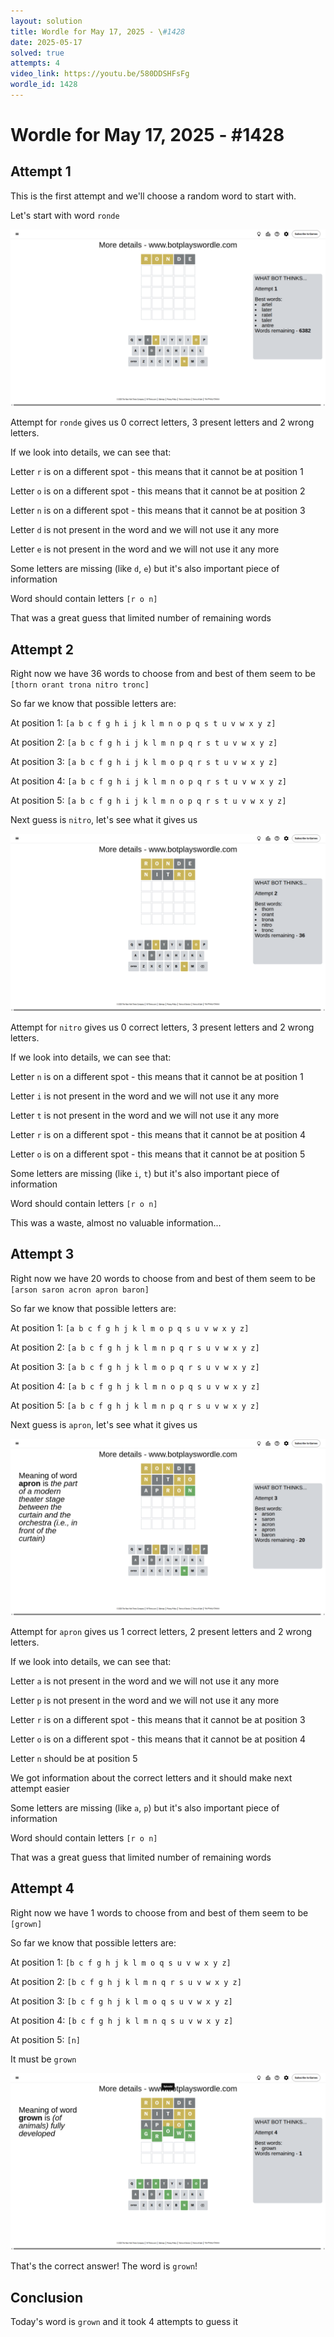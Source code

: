 ```yaml
---
layout: solution
title: Wordle for May 17, 2025 - \#1428
date: 2025-05-17
solved: true
attempts: 4
video_link: https://youtu.be/580DDSHFsFg
wordle_id: 1428
---
```


# Wordle for May 17, 2025 - \#1428

## Attempt 1

This is the first attempt and we'll choose a random word to start with.

Let's start with word `ronde`

![Attempt 1](2025-05-17/attempt-1.png)

Attempt for `ronde` gives us 0 correct letters, 3 present letters and 2 wrong letters.

If we look into details, we can see that:

Letter `r` is on a different spot - this means that it cannot be at position 1

Letter `o` is on a different spot - this means that it cannot be at position 2

Letter `n` is on a different spot - this means that it cannot be at position 3

Letter `d` is not present in the word and we will not use it any more

Letter `e` is not present in the word and we will not use it any more

Some letters are missing (like `d`, `e`) but it's also important piece of information

Word should contain letters `[r o n]`

That was a great guess that limited number of remaining words



## Attempt 2

Right now we have 36 words to choose from and best of them seem to be `[thorn orant trona nitro tronc]`

So far we know that possible letters are:

At position 1: `[a b c f g h i j k l m n o p q s t u v w x y z]`

At position 2: `[a b c f g h i j k l m n p q r s t u v w x y z]`

At position 3: `[a b c f g h i j k l m o p q r s t u v w x y z]`

At position 4: `[a b c f g h i j k l m n o p q r s t u v w x y z]`

At position 5: `[a b c f g h i j k l m n o p q r s t u v w x y z]`

Next guess is `nitro`, let's see what it gives us

![Attempt 2](2025-05-17/attempt-2.png)

Attempt for `nitro` gives us 0 correct letters, 3 present letters and 2 wrong letters.

If we look into details, we can see that:

Letter `n` is on a different spot - this means that it cannot be at position 1

Letter `i` is not present in the word and we will not use it any more

Letter `t` is not present in the word and we will not use it any more

Letter `r` is on a different spot - this means that it cannot be at position 4

Letter `o` is on a different spot - this means that it cannot be at position 5

Some letters are missing (like `i`, `t`) but it's also important piece of information

Word should contain letters `[r o n]`

This was a waste, almost no valuable information...



## Attempt 3

Right now we have 20 words to choose from and best of them seem to be `[arson saron acron apron baron]`

So far we know that possible letters are:

At position 1: `[a b c f g h j k l m o p q s u v w x y z]`

At position 2: `[a b c f g h j k l m n p q r s u v w x y z]`

At position 3: `[a b c f g h j k l m o p q r s u v w x y z]`

At position 4: `[a b c f g h j k l m n o p q s u v w x y z]`

At position 5: `[a b c f g h j k l m n p q r s u v w x y z]`

Next guess is `apron`, let's see what it gives us

![Attempt 3](2025-05-17/attempt-3.png)

Attempt for `apron` gives us 1 correct letters, 2 present letters and 2 wrong letters.

If we look into details, we can see that:

Letter `a` is not present in the word and we will not use it any more

Letter `p` is not present in the word and we will not use it any more

Letter `r` is on a different spot - this means that it cannot be at position 3

Letter `o` is on a different spot - this means that it cannot be at position 4

Letter `n` should be at position 5

We got information about the correct letters and it should make next attempt easier

Some letters are missing (like `a`, `p`) but it's also important piece of information

Word should contain letters `[r o n]`

That was a great guess that limited number of remaining words



## Attempt 4

Right now we have 1 words to choose from and best of them seem to be `[grown]`

So far we know that possible letters are:

At position 1: `[b c f g h j k l m o q s u v w x y z]`

At position 2: `[b c f g h j k l m n q r s u v w x y z]`

At position 3: `[b c f g h j k l m o q s u v w x y z]`

At position 4: `[b c f g h j k l m n q s u v w x y z]`

At position 5: `[n]`

It must be `grown`

![Attempt 4](2025-05-17/attempt-4.png)

That's the correct answer! The word is `grown`!

## Conclusion

Today's word is `grown` and it took 4 attempts to guess it

